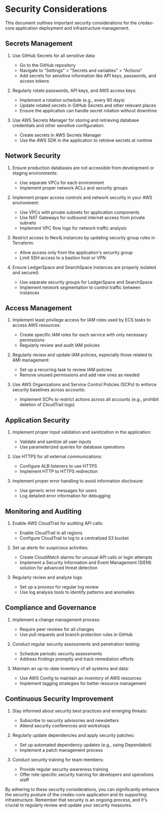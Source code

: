 # Security Considerations

This document outlines important security considerations for the credex-core application deployment and infrastructure management.

## Secrets Management

1. Use GitHub Secrets for all sensitive data:
   - Go to the GitHub repository
   - Navigate to "Settings" > "Secrets and variables" > "Actions"
   - Add secrets for sensitive information like API keys, passwords, and access tokens

2. Regularly rotate passwords, API keys, and AWS access keys:
   - Implement a rotation schedule (e.g., every 90 days)
   - Update rotated secrets in GitHub Secrets and other relevant places
   - Ensure the application can handle secret rotation without downtime

3. Use AWS Secrets Manager for storing and retrieving database credentials and other sensitive configuration:
   - Create secrets in AWS Secrets Manager
   - Use the AWS SDK in the application to retrieve secrets at runtime

## Network Security

1. Ensure production databases are not accessible from development or staging environments:
   - Use separate VPCs for each environment
   - Implement proper network ACLs and security groups

2. Implement proper access controls and network security in your AWS environment:
   - Use VPCs with private subnets for application components
   - Use NAT Gateways for outbound internet access from private subnets
   - Implement VPC flow logs for network traffic analysis

3. Restrict access to Neo4j instances by updating security group rules in Terraform:
   - Allow access only from the application's security group
   - Limit SSH access to a bastion host or VPN

4. Ensure LedgerSpace and SearchSpace instances are properly isolated and secured:
   - Use separate security groups for LedgerSpace and SearchSpace
   - Implement network segmentation to control traffic between instances

## Access Management

1. Implement least privilege access for IAM roles used by ECS tasks to access AWS resources:
   - Create specific IAM roles for each service with only necessary permissions
   - Regularly review and audit IAM policies

2. Regularly review and update IAM policies, especially those related to AMI management:
   - Set up a recurring task to review IAM policies
   - Remove unused permissions and add new ones as needed

3. Use AWS Organizations and Service Control Policies (SCPs) to enforce security baselines across accounts:
   - Implement SCPs to restrict actions across all accounts (e.g., prohibit deletion of CloudTrail logs)

## Application Security

1. Implement proper input validation and sanitization in the application:
   - Validate and sanitize all user inputs
   - Use parameterized queries for database operations

2. Use HTTPS for all external communications:
   - Configure ALB listeners to use HTTPS
   - Implement HTTP to HTTPS redirection

3. Implement proper error handling to avoid information disclosure:
   - Use generic error messages for users
   - Log detailed error information for debugging

## Monitoring and Auditing

1. Enable AWS CloudTrail for auditing API calls:
   - Enable CloudTrail in all regions
   - Configure CloudTrail to log to a centralized S3 bucket

2. Set up alerts for suspicious activities:
   - Create CloudWatch alarms for unusual API calls or login attempts
   - Implement a Security Information and Event Management (SIEM) solution for advanced threat detection

3. Regularly review and analyze logs:
   - Set up a process for regular log review
   - Use log analysis tools to identify patterns and anomalies

## Compliance and Governance

1. Implement a change management process:
   - Require peer reviews for all changes
   - Use pull requests and branch protection rules in GitHub

2. Conduct regular security assessments and penetration testing:
   - Schedule periodic security assessments
   - Address findings promptly and track remediation efforts

3. Maintain an up-to-date inventory of all systems and data:
   - Use AWS Config to maintain an inventory of AWS resources
   - Implement tagging strategies for better resource management

## Continuous Security Improvement

1. Stay informed about security best practices and emerging threats:
   - Subscribe to security advisories and newsletters
   - Attend security conferences and workshops

2. Regularly update dependencies and apply security patches:
   - Set up automated dependency updates (e.g., using Dependabot)
   - Implement a patch management process

3. Conduct security training for team members:
   - Provide regular security awareness training
   - Offer role-specific security training for developers and operations staff

By adhering to these security considerations, you can significantly enhance the security posture of the credex-core application and its supporting infrastructure. Remember that security is an ongoing process, and it's crucial to regularly review and update your security measures.